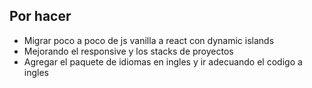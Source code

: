 ## Por hacer

- Migrar poco a poco de js vanilla a react con dynamic islands
- Mejorando el responsive y los stacks de proyectos
- Agregar el paquete de idiomas en ingles y ir adecuando el codigo a ingles
